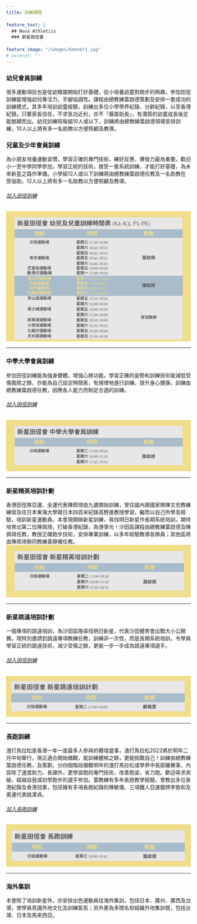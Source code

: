 ```yaml
---
title: 訓練課程

feature_text: |
  ## Nova Athletics
  ### 新星田徑會

feature_image: "/images/banner1.jpg"
# excerpt: ""
---
```

### 幼兒會員訓練
很多運動項目也是從幼稚園開始打好基礎，從小培養幼童對跑步的興趣，參加田徑訓練能增強幼兒專注力，手腳協調性。課程由總教練葉啟德策劃及安排一套成功的訓練模式，其多年培訓幼童經驗，訓練出多位小學學界紀錄、分齡紀錄，以至香港紀錄。只要家長信任，不求急功近利，亦不「揠苗助長」，有潛質的幼童成長後定能脫穎而出。幼兒訓練班每組10人或以下，訓練將由總教練葉啟德現場安排訓練，10人以上將有多一名助教以方便照顧及教導。
### 兒童及少年會員訓練
為小朋友培養運動習慣，學習正確的專門技術，練好反應、爆發力最為重要。歡迎小一至中學同學參加，學習正統的技術，接受一套系統訓練，才能打好基礎，為未來新星之路作準備。小學組12人或以下訓練將由總教練葉啟德任教及一名助教在旁協助，12人以上將有多一名助教以方便照顧及教導。

###### [加入田徑訓練](https://docs.google.com/forms/d/e/1FAIpQLScXZvev1WfGzgGRg6c0O_HwiLUTxomhsZbSMn7ubRmbv1dFzw/viewform?usp=sf_link)
![](/images/Kids_Training.png)

--------------------------------------------------------

### 中學大學會員訓練
參加田徑訓練能為強身健體，增強心肺功能。學習正確的姿勢和訓練技術能減低受傷風險之餘，亦能為自己設定時間表，有規律地進行訓練，提升身心健康。訓練由總教練葉啟德任教，因應各人能力而制定合適的訓練。

###### [加入田徑訓練](https://docs.google.com/forms/d/e/1FAIpQLScXZvev1WfGzgGRg6c0O_HwiLUTxomhsZbSMn7ubRmbv1dFzw/viewform?usp=sf_link)
![](/images/SU_Training.png)

--------------------------------------------------------

### 新星精英培訓計劃
香港田徑隊亞運、全運代表陳佩琦由九歲開始訓練，曾往國內跟國家隊陳文忠教練練習及往日本東海大學跟日本四百米紀錄高野進教授學習，繼而以自己所學及經驗，培訓新星運動員。本會現開辦新星訓練，尋找明日新星作長期系統培訓，期待培育出第二位陳佩琦，打破香港紀錄，為港爭光！沙田區課程由總教練葉啟德及陳佩琦任教，教授正確跑步技術，安排專業訓練，以多年經驗教導各隊員；其他區將由陳佩琦聯同教練黃靜儀任教。
![](/images/Elite_Training.png)

--------------------------------------------------------

### 新星跳遠培訓計劃
一個專項的跳遠培訓，為沙田區隊尋找明日新星，代表沙田體育會出戰大小公開賽。現特別邀請到跳遠專項教練任教，訓練非一次性，而是長期系統培訓，令學員學習正統的跳遠技術，減少受傷之餘，更能一步一步成為跳遠專項選手。

###### [加入田徑訓練](https://docs.google.com/forms/d/e/1FAIpQLScXZvev1WfGzgGRg6c0O_HwiLUTxomhsZbSMn7ubRmbv1dFzw/viewform?usp=sf_link)
![](/images/LJ_Training.png)

--------------------------------------------------------

### 長跑訓練
渣打馬拉松是香港一年一度最多人參與的體壇盛事，渣打馬拉松2022將於明年二月中旬舉行，現正適合開始備戰，能訓練體格之餘，更能挑戰自己！訓練由總教練葉啟德任教，及策劃，分四個階段備戰明年的渣打馬拉松或學界中長距離賽事，內容除了速度耐力、長課外，更學習跑的專門技術，改善跑姿，省力跑。歡迎尋求突破、超越自我或初學跑步的選手參加。葉教練有多年長跑教學經驗，曾教出多位香港紀錄及香港冠軍，包括擁有多項長跑紀錄的陳敏儀、三項鐵人亞運銀牌李致和及奧運代表姚潔貞。

###### [加入長跑訓練](https://docs.google.com/forms/d/e/1FAIpQLSfn6jCd-Ziigzk-jk1PqwM46YYfmK_ReFCt7g8qnms8gjeFew/viewform?usp=sf_link)
![](/images/LR_Training.png)

--------------------------------------------------------

### 海外集訓
本會除了培訓新星外，亦安排出色運動員往海外集訓，包括日本、廣州、廣西及台灣，使學員見識外地文化及訓練氣氛；另外更為多間名校組織外地集訓營，包括台灣、日本及馬來西亞。
